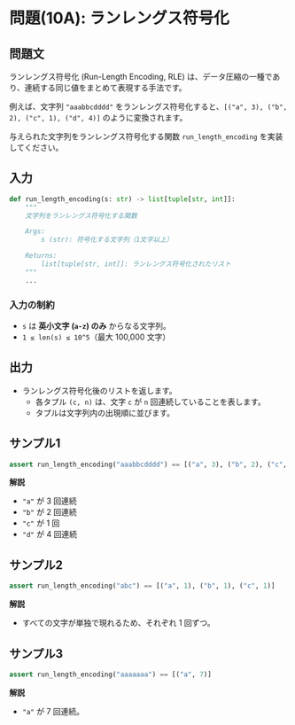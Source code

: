 # 問題(10A): ランレングス符号化

## 問題文

ランレングス符号化 (Run-Length Encoding, RLE) は、データ圧縮の一種であり、連続する同じ値をまとめて表現する手法です。

例えば、文字列 `"aaabbcdddd"` をランレングス符号化すると、`[("a", 3), ("b", 2), ("c", 1), ("d", 4)]` のように変換されます。

与えられた文字列をランレングス符号化する関数 `run_length_encoding` を実装してください。

## 入力

```python
def run_length_encoding(s: str) -> list[tuple[str, int]]:
    """
    文字列をランレングス符号化する関数

    Args:
        s (str): 符号化する文字列（1文字以上）

    Returns:
        list[tuple[str, int]]: ランレングス符号化されたリスト
    """
    ...
```

### 入力の制約

- `s` は **英小文字 (`a-z`) のみ** からなる文字列。
- `1 ≤ len(s) ≤ 10^5`（最大 100,000 文字）


## 出力

- ランレングス符号化後のリストを返します。
  - 各タプル `(c, n)` は、文字 `c` が `n` 回連続していることを表します。
  - タプルは文字列内の出現順に並びます。

## サンプル1

```python
assert run_length_encoding("aaabbcdddd") == [("a", 3), ("b", 2), ("c", 1), ("d", 4)]
```

**解説**
- `"a"` が 3 回連続
- `"b"` が 2 回連続
- `"c"` が 1 回
- `"d"` が 4 回連続

## サンプル2

```python
assert run_length_encoding("abc") == [("a", 1), ("b", 1), ("c", 1)]
```

**解説**
- すべての文字が単独で現れるため、それぞれ 1 回ずつ。

## サンプル3

```python
assert run_length_encoding("aaaaaaa") == [("a", 7)]
```

**解説**
- `"a"` が 7 回連続。
